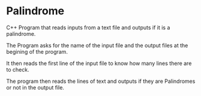 # Palindrome
C++ Program that reads inputs from a text file and outputs if it is a palindrome.

The Program asks for the name of the input file and the output files at the begining of the program.

It then reads the first line of the input file to know how many lines there are to check.

The program then reads the lines of text and outputs if they are Palindromes or not in the output file.
